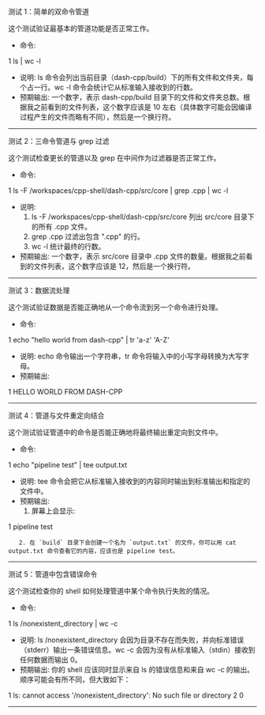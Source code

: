   测试 1：简单的双命令管道

  这个测试验证最基本的管道功能是否正常工作。

   * 命令:

   1     ls | wc -l

   * 说明:
      ls 命令会列出当前目录（dash-cpp/build）下的所有文件和文件夹，每个占一行。wc -l 命令会统计它从标准输入接收到的行数。
   * 预期输出:
      一个数字，表示 dash-cpp/build 目录下的文件和文件夹总数。根据我之前看到的文件列表，这个数字应该是 10
  左右（具体数字可能会因编译过程产生的文件而略有不同），然后是一个换行符。

  ---

  测试 2：三命令管道与 grep 过滤

  这个测试检查更长的管道以及 grep 在中间作为过滤器是否正常工作。

   * 命令:

   1     ls -F /workspaces/cpp-shell/dash-cpp/src/core | grep .cpp | wc -l

   * 说明:
       1. ls -F /workspaces/cpp-shell/dash-cpp/src/core 列出 src/core 目录下的所有 .cpp 文件。
       2. grep .cpp 过滤出包含 ".cpp" 的行。
       3. wc -l 统计最终的行数。
   * 预期输出:
      一个数字，表示 src/core 目录中 .cpp 文件的数量。根据我之前看到的文件列表，这个数字应该是 12，然后是一个换行符。

  ---

  测试 3：数据流处理

  这个测试验证数据是否能正确地从一个命令流到另一个命令进行处理。

   * 命令:

   1     echo "hello world from dash-cpp" | tr 'a-z' 'A-Z'

   * 说明:
      echo 命令输出一个字符串，tr 命令将输入中的小写字母转换为大写字母。
   * 预期输出:

   1     HELLO WORLD FROM DASH-CPP


  ---

  测试 4：管道与文件重定向结合

  这个测试验证管道中的命令是否能正确地将最终输出重定向到文件中。

   * 命令:

   1     echo "pipeline test" | tee output.txt

   * 说明:
      tee 命令会把它从标准输入接收到的内容同时输出到标准输出和指定的文件中。
   * 预期输出:
       1. 屏幕上会显示:

   1         pipeline test

       2. 在 `build` 目录下会创建一个名为 `output.txt` 的文件，你可以用 cat output.txt 命令查看它的内容，应该也是 pipeline test。

  ---

  测试 5：管道中包含错误命令

  这个测试检查你的 shell 如何处理管道中某个命令执行失败的情况。

   * 命令:

   1     ls /nonexistent_directory | wc -c

   * 说明:
      ls /nonexistent_directory 会因为目录不存在而失败，并向标准错误（stderr）输出一条错误信息。wc -c
  会因为没有从标准输入（stdin）接收到任何数据而输出 0。
   * 预期输出:
      你的 shell 应该同时显示来自 ls 的错误信息和来自 wc -c 的输出。顺序可能会有所不同，但大致如下：

   1     ls: cannot access '/nonexistent_directory': No such file or directory
   2     0


  ---